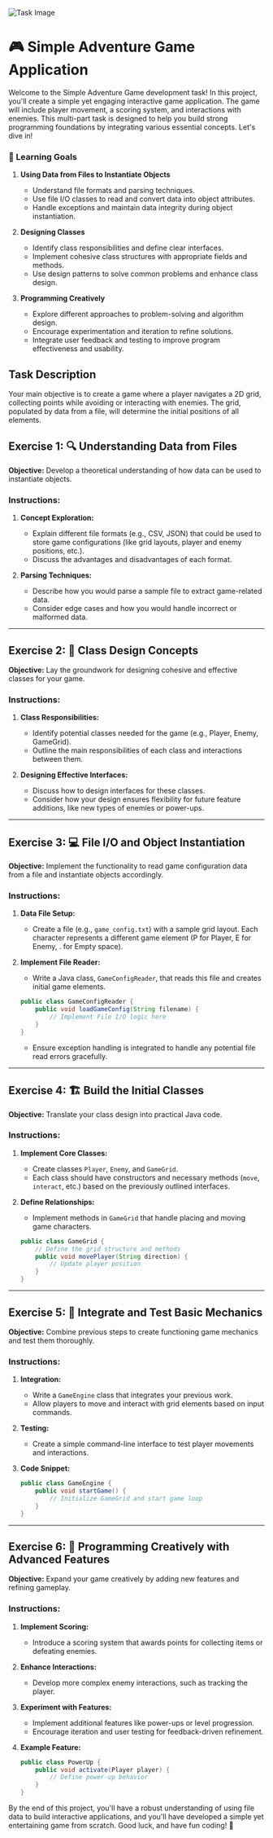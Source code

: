![Task Image](https://oaidalleapiprodscus.blob.core.windows.net/private/org-asPC5Skb6EoE1i324HhdGnV1/user-4VyHdJuNDsg3rdcmO7ghXoi2/img-eaIPuAIMkB4bfcrHOYaGzrc6.png?st=2024-10-25T23%3A09%3A18Z&se=2024-10-26T01%3A09%3A18Z&sp=r&sv=2024-08-04&sr=b&rscd=inline&rsct=image/png&skoid=d505667d-d6c1-4a0a-bac7-5c84a87759f8&sktid=a48cca56-e6da-484e-a814-9c849652bcb3&skt=2024-10-25T19%3A33%3A34Z&ske=2024-10-26T19%3A33%3A34Z&sks=b&skv=2024-08-04&sig=5tROr%2B3C3nFD1fpXJpDIwwcWxPIN7iQruxNc3dUUnb4%3D)

# 🎮 Simple Adventure Game Application

Welcome to the Simple Adventure Game development task! In this project, you'll create a simple yet engaging interactive game application. The game will include player movement, a scoring system, and interactions with enemies. This multi-part task is designed to help you build strong programming foundations by integrating various essential concepts. Let's dive in!

### 🌟 Learning Goals

1. **Using Data from Files to Instantiate Objects**
   - Understand file formats and parsing techniques. 
   - Use file I/O classes to read and convert data into object attributes.
   - Handle exceptions and maintain data integrity during object instantiation.

2. **Designing Classes**
   - Identify class responsibilities and define clear interfaces.
   - Implement cohesive class structures with appropriate fields and methods.
   - Use design patterns to solve common problems and enhance class design.

3. **Programming Creatively**
   - Explore different approaches to problem-solving and algorithm design.
   - Encourage experimentation and iteration to refine solutions.
   - Integrate user feedback and testing to improve program effectiveness and usability.

## Task Description

Your main objective is to create a game where a player navigates a 2D grid, collecting points while avoiding or interacting with enemies. The grid, populated by data from a file, will determine the initial positions of all elements.

## Exercise 1: 🔍 Understanding Data from Files

**Objective:** Develop a theoretical understanding of how data can be used to instantiate objects.

### Instructions:
1. **Concept Exploration:** 
   - Explain different file formats (e.g., CSV, JSON) that could be used to store game configurations (like grid layouts, player and enemy positions, etc.).
   - Discuss the advantages and disadvantages of each format.

2. **Parsing Techniques:**
   - Describe how you would parse a sample file to extract game-related data.
   - Consider edge cases and how you would handle incorrect or malformed data.

---

## Exercise 2: 🧠 Class Design Concepts

**Objective:** Lay the groundwork for designing cohesive and effective classes for your game.

### Instructions:
1. **Class Responsibilities:**
   - Identify potential classes needed for the game (e.g., Player, Enemy, GameGrid).
   - Outline the main responsibilities of each class and interactions between them.

2. **Designing Effective Interfaces:**
   - Discuss how to design interfaces for these classes.
   - Consider how your design ensures flexibility for future feature additions, like new types of enemies or power-ups.

---

## Exercise 3: 💻 File I/O and Object Instantiation

**Objective:** Implement the functionality to read game configuration data from a file and instantiate objects accordingly.

### Instructions:
1. **Data File Setup:**
   - Create a file (e.g., `game_config.txt`) with a sample grid layout. Each character represents a different game element (P for Player, E for Enemy, . for Empty space).

2. **Implement File Reader:**
   - Write a Java class, `GameConfigReader`, that reads this file and creates initial game elements.
   ```java
   public class GameConfigReader {
       public void loadGameConfig(String filename) {
           // Implement File I/O logic here
       }
   }
   ```
   - Ensure exception handling is integrated to handle any potential file read errors gracefully.

---

## Exercise 4: 🏗️ Build the Initial Classes

**Objective:** Translate your class design into practical Java code.

### Instructions:
1. **Implement Core Classes:**
   - Create classes `Player`, `Enemy`, and `GameGrid`.
   - Each class should have constructors and necessary methods (`move`, `interact`, etc.) based on the previously outlined interfaces.

2. **Define Relationships:**
   - Implement methods in `GameGrid` that handle placing and moving game characters.
   ```java
   public class GameGrid {
       // Define the grid structure and methods
       public void movePlayer(String direction) {
           // Update player position
       }
   }
   ```

---

## Exercise 5: 🚀 Integrate and Test Basic Mechanics

**Objective:** Combine previous steps to create functioning game mechanics and test them thoroughly.

### Instructions:
1. **Integration:**
   - Write a `GameEngine` class that integrates your previous work.
   - Allow players to move and interact with grid elements based on input commands.

2. **Testing:**
   - Create a simple command-line interface to test player movements and interactions.

3. **Code Snippet:**
   ```java
   public class GameEngine {
       public void startGame() {
           // Initialize GameGrid and start game loop
       }
   }
   ```
---

## Exercise 6: 🎨 Programming Creatively with Advanced Features

**Objective:** Expand your game creatively by adding new features and refining gameplay.

### Instructions:
1. **Implement Scoring:**
   - Introduce a scoring system that awards points for collecting items or defeating enemies.

2. **Enhance Interactions:**
   - Develop more complex enemy interactions, such as tracking the player.

3. **Experiment with Features:**
   - Implement additional features like power-ups or level progression.
   - Encourage iteration and user testing for feedback-driven refinement.

4. **Example Feature:**
   ```java
   public class PowerUp {
       public void activate(Player player) {
           // Define power-up behavior
       }
   }
   ```

By the end of this project, you'll have a robust understanding of using file data to build interactive applications, and you'll have developed a simple yet entertaining game from scratch. Good luck, and have fun coding! 🎉